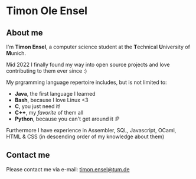 # Timon Ole Ensel

## About me
I'm **Timon Ensel**, a computer science student at the **T**echnical **U**niversity of **M**unich.

Mid 2022 I finally found my way into open source projects and love contributing to them ever since :)

  
My prgramming language repertoire includes, but is not limited to:
- **Java**, the first language I learned
- **Bash**, because I love Linux <3
- **C**, you just need it!
- **C++**, my *favorite* of them all
- **Python**, because you can't get around it :P

Furthermore I have experience in Assembler, SQL, Javascript, OCaml, HTML & CSS (in descending order of my knowledge about them)

## Contact me
Please contact me via e-mail: timon.ensel@tum.de
